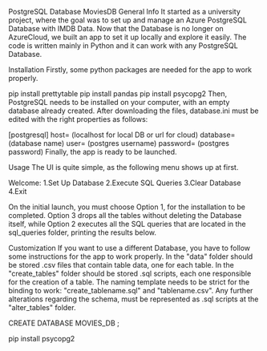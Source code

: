 PostgreSQL Database MoviesDB
General Info
It started as a university project, where the goal was to set up and manage an Azure PostgreSQL Database with IMDB Data. Now that the Database is no longer on AzureCloud, we built an app to set it up locally and explore it easily. The code is written mainly in Python and it can work with any PostgreSQL Database.

Installation
Firstly, some python packages are needed for the app to work properly.

pip install prettytable
pip install pandas
pip install psycopg2
Then, PostgreSQL needs to be installed on your computer, with an empty database already created. After downloading the files, database.ini must be edited with the right properties as follows:

[postgresql]
host= (localhost for local DB or url for cloud)
database= (database name)
user= (postgres username)
password= (postgres password)
Finally, the app is ready to be launched.

Usage
The UI is quite simple, as the following menu shows up at first.

Welcome:
1.Set Up Database
2.Execute SQL Queries
3.Clear Database
4.Exit
            
On the initial launch, you must choose Option 1, for the installation to be completed. Option 3 drops all the tables without deleting the Database itself, while Option 2 executes all the SQL queries that are located in the sql_queries folder, printing the results below.

Customization
If you want to use a different Database, you have to follow some instructions for the app to work properly. In the "data" folder should be stored .csv files that contain table data, one for each table. In the "create_tables" folder should be stored .sql scripts, each one responsible for the creation of a table. The naming template needs to be strict for the binding to work: "create_tablename.sql" and "tablename.csv". Any further alterations regarding the schema, must be represented as .sql scripts at the "alter_tables" folder.
























CREATE DATABASE MOVIES_DB ;



pip install psycopg2
